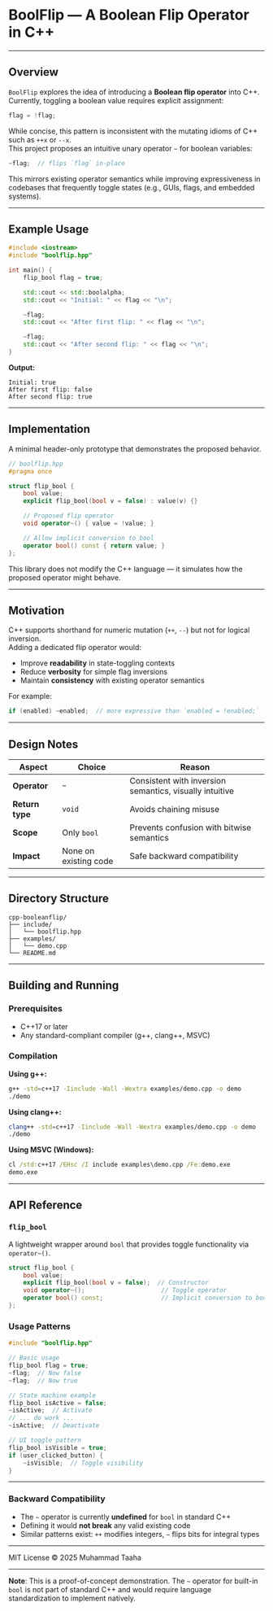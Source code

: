 # BoolFlip — A Boolean Flip Operator in C++

---

##  Overview

`BoolFlip` explores the idea of introducing a **Boolean flip operator** into C++.  
Currently, toggling a boolean value requires explicit assignment:

```cpp
flag = !flag;
```

While concise, this pattern is inconsistent with the mutating idioms of C++ such as `++x` or `--x`.  
This project proposes an intuitive unary operator `~` for boolean variables:

```cpp
~flag;  // flips `flag` in-place
```

This mirrors existing operator semantics while improving expressiveness in codebases that frequently toggle states (e.g., GUIs, flags, and embedded systems).

---

## Example Usage

```cpp
#include <iostream>
#include "boolflip.hpp"

int main() {
    flip_bool flag = true;

    std::cout << std::boolalpha;
    std::cout << "Initial: " << flag << "\n";

    ~flag;
    std::cout << "After first flip: " << flag << "\n";

    ~flag;
    std::cout << "After second flip: " << flag << "\n";
}
```

**Output:**

```
Initial: true
After first flip: false
After second flip: true
```

---

## Implementation

A minimal header-only prototype that demonstrates the proposed behavior.

```cpp
// boolflip.hpp
#pragma once

struct flip_bool {
    bool value;
    explicit flip_bool(bool v = false) : value(v) {}

    // Proposed flip operator
    void operator~() { value = !value; }

    // Allow implicit conversion to bool
    operator bool() const { return value; }
};
```

This library does not modify the C++ language — it simulates how the proposed operator might behave.

---

## Motivation

C++ supports shorthand for numeric mutation (`++`, `--`) but not for logical inversion.  
Adding a dedicated flip operator would:

* Improve **readability** in state-toggling contexts
* Reduce **verbosity** for simple flag inversions
* Maintain **consistency** with existing operator semantics

For example:

```cpp
if (enabled) ~enabled;  // more expressive than `enabled = !enabled;`
```

---

## Design Notes

| Aspect          | Choice                | Reason                                                  |
| --------------- | --------------------- | ------------------------------------------------------- |
| **Operator**    | `~`                   | Consistent with inversion semantics, visually intuitive |
| **Return type** | `void`                | Avoids chaining misuse                                  |
| **Scope**       | Only `bool`           | Prevents confusion with bitwise semantics               |
| **Impact**      | None on existing code | Safe backward compatibility                             |

---

## Directory Structure

```
cpp-booleanflip/
├── include/
│   └── boolflip.hpp
├── examples/
│   └── demo.cpp
└── README.md
```

---

##  Building and Running

### Prerequisites

- C++17 or later
- Any standard-compliant compiler (g++, clang++, MSVC)

### Compilation

**Using g++:**
```bash
g++ -std=c++17 -Iinclude -Wall -Wextra examples/demo.cpp -o demo
./demo
```

**Using clang++:**
```bash
clang++ -std=c++17 -Iinclude -Wall -Wextra examples/demo.cpp -o demo
./demo
```

**Using MSVC (Windows):**
```cmd
cl /std:c++17 /EHsc /I include examples\demo.cpp /Fe:demo.exe
demo.exe
```

---

## API Reference

### `flip_bool`

A lightweight wrapper around `bool` that provides toggle functionality via `operator~()`.

```cpp
struct flip_bool {
    bool value;
    explicit flip_bool(bool v = false);  // Constructor
    void operator~();                     // Toggle operator
    operator bool() const;                // Implicit conversion to bool
};
```

### Usage Patterns

```cpp
#include "boolflip.hpp"

// Basic usage
flip_bool flag = true;
~flag;  // Now false
~flag;  // Now true

// State machine example
flip_bool isActive = false;
~isActive;  // Activate
// ... do work ...
~isActive;  // Deactivate

// UI toggle pattern
flip_bool isVisible = true;
if (user_clicked_button) {
    ~isVisible;  // Toggle visibility
}
```

---


### Backward Compatibility

- The `~` operator is currently **undefined** for `bool` in standard C++
- Defining it would **not break** any valid existing code
- Similar patterns exist: `++` modifies integers, `~` flips bits for integral types

---

MIT License © 2025 Muhammad Taaha

---


**Note**: This is a proof-of-concept demonstration. The `~` operator for built-in `bool` is not part of standard C++ and would require language standardization to implement natively.

